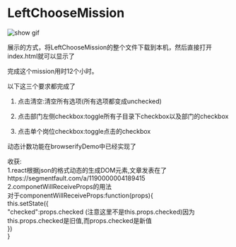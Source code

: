 # LeftChooseMission

![show gif](https://github.com/Luciahelloworld/LeftChooseMission/raw/master/chooseMenu.gif)  

展示的方式，将LeftChooseMission的整个文件下载到本机，然后直接打开index.html就可以显示了

完成这个mission用时12个小时。

以下这三个要求都完成了  

1. 点击清空:清空所有选项(所有选项都变成unchecked)

2. 点击部门左侧checkbox:toggle所有子目录下checkbox以及部门的checkbox  

3. 点击单个岗位checkbox:toggle点击的checkbox



动态计数功能在browserifyDemo中已经实现了

收获:  
1.react根据json的格式动态的生成DOM元素,文章发表在了https://segmentfault.com/a/1190000004189415
2.componetWillReceiveProps的用法  
    对于componentWillReceiveProps:function(props){  
          this.setState({  
            "checked":props.checked (注意这里不是this.props.checked)因为this.props.checked是旧值,而props.checked是新值  
                })  
          }
